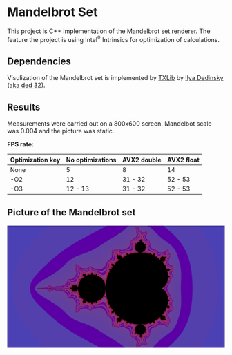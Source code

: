 # Mandelbrot Set

This project is C++ implementation of the Mandelbrot set renderer. The feature the project is using Intel<sup>&reg;</sup> Intrinsics for optimization of calculations.

## Dependencies

Visulization of the Mandelbrot set is implemented by [TXLib](https://github.com/ded32/TXLib) by [Ilya Dedinsky (aka ded 32)](https://github.com/ded32).

## Results

Measurements were carried out on a 800x600 screen. Mandelbot scale was 0.004 and the picture was static.

**FPS rate:**

| Optimization key | No optimizations | AVX2 double | AVX2 float |
|------------------|------------------|-------------|------------|
|       None       |        5         |     8       |     14     |
|       -O2        |       12         |   31 - 32   |  52 - 53   |
|       -O3        |     12 - 13      |   31 - 32   |  52 - 53   |

## Picture of the Mandelbrot set

![Picture](Picture.png)
